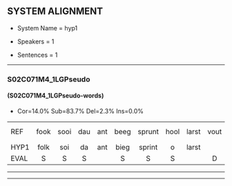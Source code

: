 
## SYSTEM ALIGNMENT

- System Name = hyp1

- Speakers = 1

- Sentences = 1

---

### S02C071M4_1LGPseudo

#### (S02C071M4_1LGPseudo-words)

- Cor=14.0%	Sub=83.7%	Del=2.3%	Ins=0.0%

|  |  |  |  |  |  |  |  |  |  |  |  |  |  |  |  |  |  |  |  |  |  |  |  |  |  |  |  |  |  |  |  |  |  |  |  |  |  |  |  |  |  |  |  |
|:--- |:---:|:---:|:---:|:---:|:---:|:---:|:---:|:---:|:---:|:---:|:---:|:---:|:---:|:---:|:---:|:---:|:---:|:---:|:---:|:---:|:---:|:---:|:---:|:---:|:---:|:---:|:---:|:---:|:---:|:---:|:---:|:---:|:---:|:---:|:---:|:---:|:---:|:---:|:---:|:---:|:---:|:---:|:---:|
| REF | fook | sooi | dau | ant | beeg | sprunt | hool | larst | vout | zwoei | fam | rachts | vaap | sprieuw | keng | swoers | doer | plirt | * | jien | blard | * | *x | guul | hoekt | neeuw | noork | vid*(fiets) | zans | leum | haans | spaai | sjalt | heik | sank | roen | frijk | eem | schard | grek | dron | snaaf | stuid |
| HYP1 | folk | soi | da | ant | bieg | sprint | o | larst |  | fout | shoi | fan | acht | faap | spil | ken | zo | dor | lerd | jil | in | blart | e | el | hoekt | meel | nord | wit | sons | lun | hans | spy | schoult | hek | sank | hoen | vek | éém | haat | gerk | dron | snaaf | stuit |
| EVAL | S | S | S |  | S | S | S |  | D | S | S | S | S | S | S | S | S | S | S | S | S | S | S | S |  | S | S | S | S | S | S | S | S | S |  | S | S | S | S | S |  |  | S |
---

---
